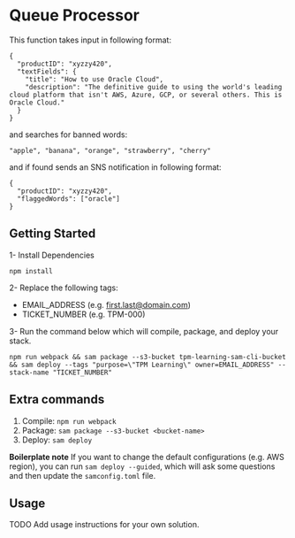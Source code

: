 # Queue Processor
This function takes input in following format:

```
{
  "productID": "xyzzy420",
  "textFields": {
    "title": "How to use Oracle Cloud",
    "description": "The definitive guide to using the world's leading cloud platform that isn't AWS, Azure, GCP, or several others. This is Oracle Cloud."
  }
}
```

and searches for banned words:

```
"apple", "banana", "orange", "strawberry", "cherry"
```

and if found sends an SNS notification in following format:

```
{
  "productID": "xyzzy420",
  "flaggedWords": ["oracle"]
}

```

## Getting Started

1- Install Dependencies
 ```
 npm install
 ```

2- Replace the following tags:
  - EMAIL_ADDRESS (e.g. first.last@domain.com)
  - TICKET_NUMBER (e.g. TPM-000)

3- Run the command below which will compile, package, and deploy your stack.

  ```
  npm run webpack && sam package --s3-bucket tpm-learning-sam-cli-bucket && sam deploy --tags "purpose=\"TPM Learning\" owner=EMAIL_ADDRESS" --stack-name "TICKET_NUMBER"
  ```

## Extra commands
1. Compile: `npm run webpack`
2. Package: `sam package --s3-bucket <bucket-name>`
3. Deploy: `sam deploy`

**Boilerplate note** If you want to change the default configurations (e.g. AWS region), you can run `sam deploy --guided`, which will ask some questions and then update the `samconfig.toml` file.


## Usage

TODO Add usage instructions for your own solution.
